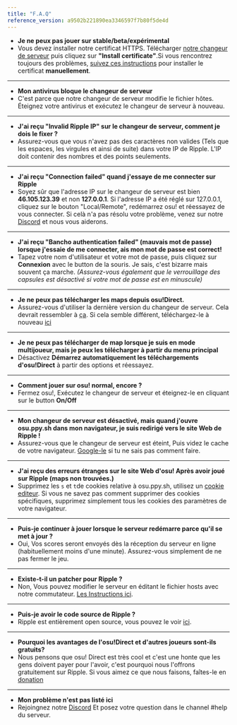 ```yaml
---
title: "F.A.Q"
reference_version: a9502b221890ea3346597f7b80f5de4d
---
```

- **Je ne peux pas jouer sur stable/beta/expérimental**
- Vous devez installer notre certificat HTTPS. Télécharger [notre changeur de serveur](https://mu.nyodev.xyz/upd.php?id=18) puis cliquez sur **"Install certificate"**.Si vous rencontrez toujours des problèmes, [suivez ces instructions](https://ripple.moe/index.php?p=16&id=12) pour installer le certificat **manuellement**.

-----------------------

- **Mon antivirus bloque le changeur de serveur**
- C'est parce que notre changeur de serveur modifie le fichier hôtes. Éteignez votre antivirus et exécutez le changeur de serveur à nouveau.

-----------------------

- **J'ai reçu "Invalid Ripple IP" sur le changeur de serveur, comment je dois le fixer ?**  
- Assurez-vous que vous n'avez pas des caractères non valides (Tels que les espaces, les virgules et ainsi de suite) dans votre IP de Ripple. L'IP doit contenir des nombres et des points seulements.

-----------------------

- **J'ai reçu "Connection failed" quand j'essaye de me connecter sur Ripple**  
- Soyez sûr que l'adresse IP sur le changeur de serveur est bien **46.105.123.39** et non **127.0.0.1**. Si l'adresse IP a été réglé sur 127.0.0.1, cliquez sur le bouton "Local/Remote", redémarrez osu! et réessayez de vous connecter. Si celà n'a pas résolu votre problème, venez sur notre [Discord](https://discord.gg/0rJcZruIsA6rXuIx) et nous vous aiderons.

-----------------------

- **J'ai reçu "Bancho authentication failed" (mauvais mot de passe) lorsque j'essaie de me connecter, ais mon mot de passe est correct!**  
- Tapez votre nom d'utilisateur et votre mot de passe, puis cliquez sur **Connexion** avec le button de la souris. Je sais, c'est bizarre mais souvent ça marche. *(Assurez-vous également que le verrouillage des capsules est désactivé si votre mot de passe est en minuscule)*

-----------------------

- **Je ne peux pas télécharger les maps depuis osu!Direct.**
- Assurez-vous d'utiliser la dernière version du changeur de serveur. Cela devrait ressembler à [ça](https://b.catgirlsare.sexy/xqJw.png). Si cela semble différent, téléchargez-le à nouveau [ici](https://mu.nyodev.xyz/upd.php?id=18)

-----------------------

- **Je ne peux pas télécharger de map lorsque je suis en mode multijoueur, mais je peux les télécharger à partir du menu principal**
- Désactivez **Démarrez automatiquement les téléchargements d'osu!Direct** à partir des options et réessayez.
-----------------------

- **Comment jouer sur osu! normal, encore ?**
- Fermez osu!, Exécutez le changeur de serveur et éteignez-le en cliquant sur le button **On/Off** 

-----------------------

- **Mon changeur de serveur est désactivé, mais quand j'ouvre osu.ppy.sh dans mon navigateur, je suis redirigé vers le site Web de Ripple !**
- Assurez-vous que le changeur de serveur est éteint, Puis videz le cache de votre navigateur. [Google-le](http://lmgtfy.com/?q=How+to+empty+browser+cache) si tu ne sais pas comment faire.

-----------------------

- **J'ai reçu des erreurs étranges sur le site Web d'osu! Après avoir joué sur Ripple (maps non trouvées.)**
- Supprimez les `s` et `t`de cookies relative à osu.ppy.sh, utilisez un [cookie editeur](https://chrome.google.com/webstore/detail/editthiscookie/fngmhnnpilhplaeedifhccceomclgfbg). Si vous ne savez pas comment supprimer des cookies spécifiques, supprimez simplement tous les cookies des paramètres de votre navigateur.

-----------------------

- **Puis-je continuer à jouer lorsque le serveur redémarre parce qu'il se met à jour ?**
- Oui, Vos scores seront envoyés dès la réception du serveur en ligne (habituellement moins d'une minute). Assurez-vous simplement de ne pas fermer le jeu.
-----------------------

- **Existe-t-il un patcher pour Ripple ?**
- Non, Vous pouvez modifier le serveur en éditant le fichier hosts avec notre commutateur. [Les Instructions ici](https://ripple.moe/doc/1).

-----------------------

- **Puis-je avoir le code source de Ripple ?**
-  Ripple est entièrement open source, vous pouvez le voir [ici](https://git.zxq.co/ripple/ripple).

-----------------------

- **Pourquoi les avantages de l'osu!Direct et d'autres joueurs sont-ils gratuits?**
- Nous pensons que osu! Direct est très cool et c'est une honte que les gens doivent payer pour l'avoir, c'est pourquoi nous l'offrons gratuitement sur Ripple. Si vous aimez ce que nous faisons, faîtes-le en [donation](/donate)

-----------------------

- **Mon problème n'est pas listé ici**
- Rejoingnez notre [Discord](https://discord.gg/0rJcZruIsA6rXuIx) Et posez votre question dans le channel #help du serveur.
